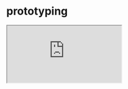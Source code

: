 # prototyping

<iframe src='https://www.w3.org/TR/SVG/images/script/script01.svg' border='0'/>

![enter image description here](https://forkedsmoggyellipse.sandunwebdev.repl.co/)
